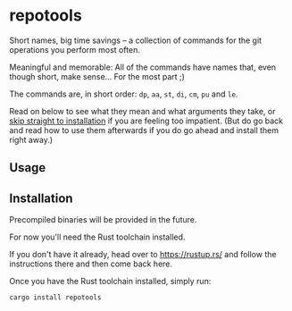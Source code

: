 # repotools

Short names, big time savings – a collection of commands for the git operations you perform most often.

Meaningful and memorable: All of the commands have names that, even though short, make sense... For the most part ;)

The commands are, in short order: `dp`, `aa`, `st`, `di`, `cm`, `pu` and `le`.

Read on below to see what they mean and what arguments they take, or
[skip straight to installation](#installation) if you are feeling too impatient.
(But do go back and read how to use them afterwards if you do go ahead and
install them right away.)

## Usage

## Installation

Precompiled binaries will be provided in the future.

For now you'll need the Rust toolchain installed.

If you don't have it already, head over to https://rustup.rs/ and follow
the instructions there and then come back here.

Once you have the Rust toolchain installed, simply run:

```bash
cargo install repotools
```
